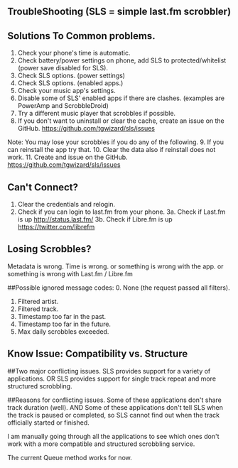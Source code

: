 TroubleShooting (SLS = simple last.fm scrobbler)
------------------------------------------------


Solutions To Common problems.
-----------------------------

1. Check your phone's time is automatic.
2. Check battery/power settings on phone, add SLS to protected/whitelist (power save disabled for SLS).
3. Check SLS options. (power settings)
4. Check SLS options. (enabled apps.)
5. Check your music app's settings.
6. Disable some of SLS' enabled apps if there are clashes. (examples are PowerAmp and ScrobbleDroid)
7. Try a different music player that scrobbles if possible.
8. If you don't want to uninstall or clear the cache, create an issue on the GitHub. https://github.com/tgwizard/sls/issues

Note: You may lose your scrobbles if you do any of the following.
9. If you can reinstall the app try that.
10. Clear the data also if reinstall does not work.
11. Create and issue on the GitHub. https://github.com/tgwizard/sls/issues

Can't Connect?
--------------

1. Clear the credentials and relogin.
2. Check if you can login to last.fm from your phone.
3a. Check if Last.fm is up http://status.last.fm/
3b. Check if Libre.fm is up https://twitter.com/librefm


Losing Scrobbles?
-----------------

Metadata is wrong.
Time is wrong.
or something is wrong with the app.
or something is wrong with Last.fm / Libre.fm

##Possible ignored message codes:
0. None (the request passed all filters).
1. Filtered artist.
2. Filtered track.
3. Timestamp too far in the past.
4. Timestamp too far in the future.
5. Max daily scrobbles exceeded.


Know Issue: Compatibility vs. Structure
---------------------------------------

##Two major conflicting issues.
SLS provides support for a variety of applications.
OR
SLS provides support for single track repeat and more structured scrobbling.

##Reasons for conflicting issues.
Some of these applications don't share track duration (well).
AND
Some of these applications don't tell SLS when the track is paused or completed, so SLS cannot find out when the track officially started or finished.

I am manually going through all the applications to see which ones don't work with a more compatible and structured scrobbling service.

The current Queue method works for now.